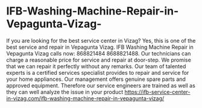 # IFB-Washing-Machine-Repair-in-Vepagunta-Vizag-
 If you are looking for the best service center in Vizag? Yes, this is one of the best service and repair in Vepagunta Vizag. IFB Washing Machine Repair in Vepagunta Vizag calls now: 868821484 8688821488.  Our technicians can charge a reasonable price for service and repair at door-step. We promise that we can repair it perfectly without any remarks. Our team of talented experts is a certified services specialist provides to repair and service for your home appliances. Our management offers genuine spare parts and approved equipment. Therefore our service engineers are trained as well as they can well analyze the issue in your product           https://ifb-service-center-in-vizag.com/ifb-washing-machine-repair-in-vepagunta-vizag/
